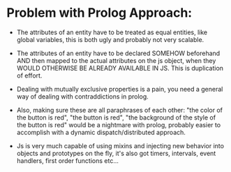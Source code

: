 # Problem with Prolog Approach:

* The attributes of an entity have to be treated as equal entities, like global variables, this is both ugly and probably not very scalable.

* The attributes of an entity have to be declared SOMEHOW beforehand AND then mapped to the actual attributes on the js object, when they WOULD OTHERWISE BE ALREADY AVAILABLE IN JS. This is duplication of effort.

* Dealing with mutually exclusive properties is a pain, you need a general way of dealing with contraddictions in prolog. 

* Also, making sure these are all paraphrases of each other: "the color of the button is red", "the button is red", "the background of the style of the button is red" would be a nightmare with prolog, probably easier to accomplish with a dynamic dispatch/distributed approach.

* Js is very much capable of using mixins and injecting new behavior into objects and prototypes on the fly, it's also got timers, intervals, event handlers, first order functions etc... 

